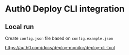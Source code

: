 # Auth0 Deploy CLI integration

## Local run
Create `config.json` file based on `config.example.json`

https://auth0.com/docs/deploy-monitor/deploy-cli-tool